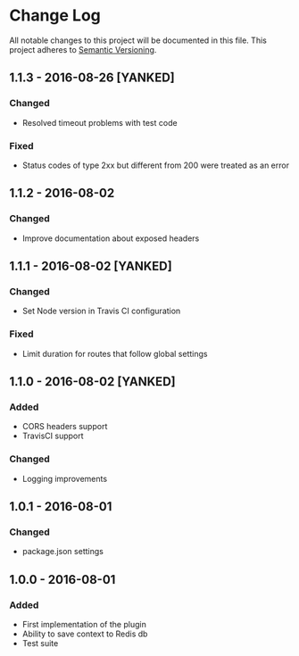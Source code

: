 # Change Log
All notable changes to this project will be documented in this file.
This project adheres to [Semantic Versioning](http://semver.org/).

## 1.1.3 - 2016-08-26 [YANKED]

### Changed
- Resolved timeout problems with test code

### Fixed
- Status codes of type 2xx but different from 200 were treated as an error

## 1.1.2 - 2016-08-02

### Changed
- Improve documentation about exposed headers

## 1.1.1 - 2016-08-02 [YANKED]

### Changed
- Set Node version in Travis CI configuration

### Fixed

- Limit duration for routes that follow global settings

## 1.1.0 - 2016-08-02 [YANKED]

### Added
- CORS headers support
- TravisCI support

### Changed
- Logging improvements

## 1.0.1 - 2016-08-01

### Changed
- package.json settings

## 1.0.0 - 2016-08-01

### Added
- First implementation of the plugin
- Ability to save context to Redis db
- Test suite
